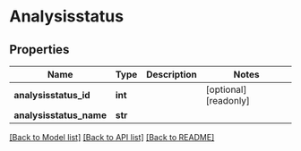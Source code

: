 # Analysisstatus

## Properties
Name | Type | Description | Notes
------------ | ------------- | ------------- | -------------
**analysisstatus_id** | **int** |  | [optional] [readonly] 
**analysisstatus_name** | **str** |  | 

[[Back to Model list]](../README.md#documentation-for-models) [[Back to API list]](../README.md#documentation-for-api-endpoints) [[Back to README]](../README.md)


